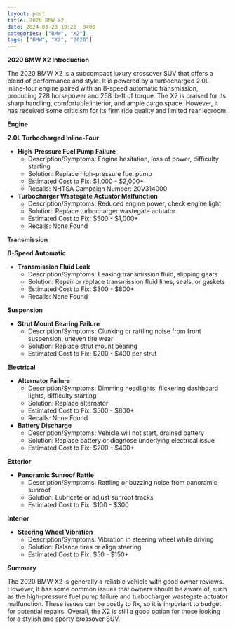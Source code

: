 ```yaml
---
layout: post
title: 2020 BMW X2
date: 2024-03-28 19:22 -0400
categories: ["BMW", "X2"]
tags: ["BMW", "X2", "2020"]
---
```

**2020 BMW X2 Introduction**

The 2020 BMW X2 is a subcompact luxury crossover SUV that offers a blend of performance and style. It is powered by a turbocharged 2.0L inline-four engine paired with an 8-speed automatic transmission, producing 228 horsepower and 258 lb-ft of torque. The X2 is praised for its sharp handling, comfortable interior, and ample cargo space. However, it has received some criticism for its firm ride quality and limited rear legroom.

**Engine**

**2.0L Turbocharged Inline-Four**

* **High-Pressure Fuel Pump Failure**
    * Description/Symptoms: Engine hesitation, loss of power, difficulty starting
    * Solution: Replace high-pressure fuel pump
    * Estimated Cost to Fix: $1,000 - $2,000+
    * Recalls: NHTSA Campaign Number: 20V314000
* **Turbocharger Wastegate Actuator Malfunction**
    * Description/Symptoms: Reduced engine power, check engine light
    * Solution: Replace turbocharger wastegate actuator
    * Estimated Cost to Fix: $500 - $1,000+
    * Recalls: None Found

**Transmission**

**8-Speed Automatic**

* **Transmission Fluid Leak**
    * Description/Symptoms: Leaking transmission fluid, slipping gears
    * Solution: Repair or replace transmission fluid lines, seals, or gaskets
    * Estimated Cost to Fix: $300 - $800+
    * Recalls: None Found

**Suspension**

* **Strut Mount Bearing Failure**
    * Description/Symptoms: Clunking or rattling noise from front suspension, uneven tire wear
    * Solution: Replace strut mount bearing
    * Estimated Cost to Fix: $200 - $400 per strut

**Electrical**

* **Alternator Failure**
    * Description/Symptoms: Dimming headlights, flickering dashboard lights, difficulty starting
    * Solution: Replace alternator
    * Estimated Cost to Fix: $500 - $800+
    * Recalls: None Found
* **Battery Discharge**
    * Description/Symptoms: Vehicle will not start, drained battery
    * Solution: Replace battery or diagnose underlying electrical issue
    * Estimated Cost to Fix: $200 - $400+

**Exterior**

* **Panoramic Sunroof Rattle**
    * Description/Symptoms: Rattling or buzzing noise from panoramic sunroof
    * Solution: Lubricate or adjust sunroof tracks
    * Estimated Cost to Fix: $100 - $300

**Interior**

* **Steering Wheel Vibration**
    * Description/Symptoms: Vibration in steering wheel while driving
    * Solution: Balance tires or align steering
    * Estimated Cost to Fix: $50 - $150+

**Summary**

The 2020 BMW X2 is generally a reliable vehicle with good owner reviews. However, it has some common issues that owners should be aware of, such as the high-pressure fuel pump failure and turbocharger wastegate actuator malfunction. These issues can be costly to fix, so it is important to budget for potential repairs. Overall, the X2 is still a good option for those looking for a stylish and sporty crossover SUV.

